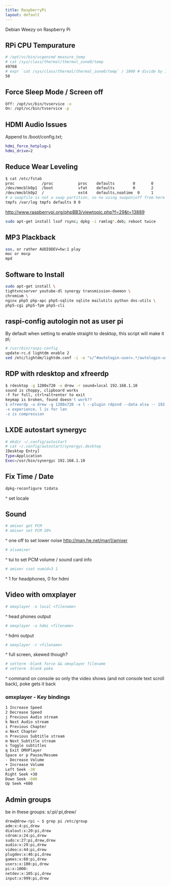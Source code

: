 ```yaml
---
title: RaspberryPi
layout: default
---
```


Debian Weezy on Raspberry Pi

RPi CPU Tempurature
-------------------

``` bash
# /opt/vc/bin/vcgencmd measure_temp
# cat /sys/class/thermal/thermal_zone0/temp
49768
# expr `cat /sys/class/thermal/thermal_zone0/temp` / 1000 # divide by 1000 for C
50
```

Force Sleep Mode / Screen off
-----------------------------

``` bash
Off: /opt/vc/bin/tvservice -o
On: /opt/vc/bin/tvservice -p
```

HDMI Audio Issues
-----------------

Append to /boot/config.txt;

``` bash
hdmi_force_hotplug=1
hdmi_drive=2
```

Reduce Wear Leveling
--------------------

``` bash
$ cat /etc/fstab
proc            /proc           proc    defaults        0       0
/dev/mmcblk0p1  /boot           vfat    defaults        0       2
/dev/mmcblk0p2  /               ext4    defaults,noatime  0     1
# a swapfile is not a swap partition, so no using swapon|off from here on, use  dphys-swapfile swap[on|off]  for that
tmpfs /var/log tmpfs defaults 0 0
```

<http://www.raspberrypi.org/phpBB3/viewtopic.php?f=29&t=13889>

``` bash
sudo apt-get install lsof rsync; dpkg -i ramlog*.deb; reboot twice
```

MP3 Plackback
-------------

``` bash
sox, or rather AUDIODEV=hw:1 play
moc or mocp
mpd
```

Software to Install
-------------------

``` bash
sudo apt-get install \
tightvncserver youtube-dl synergy transmission-daemon \
chromium \
nginx php5 php-apc php5-sqlite sqlite mailutils python dns-utils \
php5-cgi php5-fpm php5-cli
```

raspi-config autologin not as user pi
-------------------------------------

By default when setting to enable straight to desktop, this script will
make it pi;

``` bash
# /usr/bin/raspi-config
update-rc.d lightdm enable 2
sed /etc/lightdm/lightdm.conf -i -e "s/^#autologin-user=.*/autologin-user=pi/"
```

RDP with rdesktop and xfreerdp
------------------------------

``` bash
$ rdesktop -g 1280x720 -u drew -r sound=local 192.168.1.10
sound is choppy, clipboard works
-f for full, ctrl+alt+enter to exit
keymap is broken, found doesn't work??
$ xfreerdp -u drew -g 1280x720 -x l --plugin rdpsnd --data alsa -- 192.168.1.10
-x experience, l is for lan
-z is compression
```

LXDE autostart synergyc
-----------------------

``` bash
# mkdir ~/.config/autostart
# cat ~/.config/autostart/synergyc.desktop
[Desktop Entry]
Type=Application
Exec=/usr/bin/synergyc 192.168.1.10
```

Fix Time / Date
---------------

``` bash
dpkg-reconfigure tzdata
```

^ set locale

Sound
-----

``` bash
# amixer get PCM
# amixer set PCM 20%
```

^ one off to set lower noise <http://man.he.net/man1/amixer>

``` bash
# alsamixer
```

^ tui to set PCM volume / sound card info

``` bash
# amixer cset numid=3 1
```

^ 1 for headphones, 0 for hdmi

Video with omxplayer
--------------------

``` bash
# omxplayer -o local <filename>
```

^ head phones output

``` bash
# omxplayer -o hdmi <filename>
```

^ hdmi output

``` bash
# omxplayer -r <filename>
```

^ full screen, skewed though?

``` bash
# setterm -blank force && omxplayer filename
# setterm -blank poke
```

^ command on console so only the video shows (and not console text
scroll back), poke gets it back

### omxplayer - Key bindings

``` bash
1 Increase Speed
2 Decrease Speed
j Previous Audio stream
k Next Audio stream
i Previous Chapter
o Next Chapter
n Previous Subtitle stream
m Next Subtitle stream
s Toggle subtitles
q Exit OMXPlayer
Space or p Pause/Resume
- Decrease Volume
+ Increase Volume
Left Seek -30
Right Seek +30
Down Seek -600
Up Seek +600
```

Admin groups
------------

be in these groups: s/:pi/:pi,drew/

``` bash
drew@drew-rpi ~ $ grep pi /etc/group
adm:x:4:pi,drew
dialout:x:20:pi,drew
cdrom:x:24:pi,drew
sudo:x:27:pi,drew,drew
audio:x:29:pi,drew
video:x:44:pi,drew
plugdev:x:46:pi,drew
games:x:60:pi,drew
users:x:100:pi,drew
pi:x:1000:
netdev:x:105:pi,drew
input:x:999:pi,drew
```
